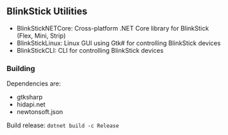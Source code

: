 ## BlinkStick Utilities

- BlinkStickNETCore: Cross-platform .NET Core library for BlinkStick (Flex, Mini, Strip)
- BlinkStickLinux: Linux GUI using Gtk# for controlling BlinkStick devices
- BlinkStickCLI: CLI for controlling BlinkStick devices


### Building

Dependencies are:
- gtksharp
- hidapi.net
- newtonsoft.json



Build release: `dotnet build -c Release`
